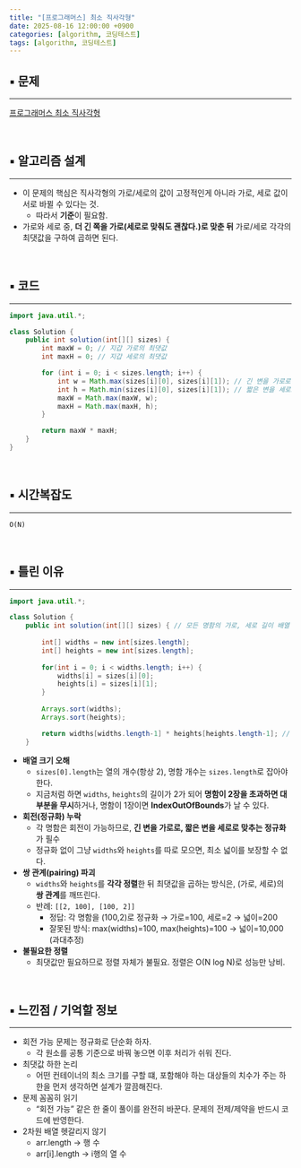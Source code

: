 ```yaml
---
title: "[프로그래머스] 최소 직사각형"
date: 2025-08-16 12:00:00 +0900
categories: [algorithm, 코딩테스트]
tags: [algorithm, 코딩테스트]
---
```


## ▪︎  문제

---

[프로그래머스 최소 직사각형](https://school.programmers.co.kr/learn/courses/30/lessons/86491)


<br>

## ▪︎  알고리즘 설계

---

- 이 문제의 핵심은 직사각형의 가로/세로의 값이 고정적인게 아니라 가로, 세로 값이 서로 바뀔 수 있다는 것.
    - 따라서 **기준**이 필요함.
- 가로와 세로 중, **더 긴 쪽을 가로(세로로 맞춰도 괜찮다.)로 맞춘 뒤** 가로/세로 각각의 최댓값을 구하여 곱하면 된다.

<br>


## ▪︎  코드

---

```java
import java.util.*;

class Solution {
    public int solution(int[][] sizes) {
        int maxW = 0; // 지갑 가로의 최댓값
        int maxH = 0; // 지갑 세로의 최댓값

        for (int i = 0; i < sizes.length; i++) {
            int w = Math.max(sizes[i][0], sizes[i][1]); // 긴 변을 가로로
            int h = Math.min(sizes[i][0], sizes[i][1]); // 짧은 변을 세로로
            maxW = Math.max(maxW, w);
            maxH = Math.max(maxH, h);
        }

        return maxW * maxH;
    }
}

```

<br>

## ▪︎  시간복잡도

---

`O(N)`

<br>


## ▪︎  틀린 이유

---

```java
import java.util.*;

class Solution {
    public int solution(int[][] sizes) { // 모든 명함의 가로, 세로 길이 배열
        
        int[] widths = new int[sizes.length];
        int[] heights = new int[sizes.length];
        
        for(int i = 0; i < widths.length; i++) {
            widths[i] = sizes[i][0];
            heights[i] = sizes[i][1];
        }
        
        Arrays.sort(widths);
        Arrays.sort(heights);

        return widths[widths.length-1] * heights[heights.length-1]; // 모든 명함을 수납할 수 있는 가장 작은 지갑의 크기
    }

```

- **배열 크기 오해**
    - `sizes[0].length`는 열의 개수(항상 2), 명함 개수는 `sizes.length`로 잡아야 한다.
    - 지금처럼 하면 `widths`, `heights`의 길이가 2가 되어 **명함이 2장을 초과하면 대부분을 무시**하거나, 명함이 1장이면 **IndexOutOfBounds**가 날 수 있다.
- **회전(정규화) 누락**
    - 각 명함은 회전이 가능하므로, **긴 변을 가로로, 짧은 변을 세로로 맞추는 정규화**가 필수
    - 정규화 없이 그냥 `widths`와 `heights`를 따로 모으면, 최소 넓이를 보장할 수 없다.
- **쌍 관계(pairing) 파괴**
    - `widths`와 `heights`를 **각각 정렬**한 뒤 최댓값을 곱하는 방식은, (가로, 세로)의 **쌍 관계**를 깨뜨린다.
    - 반례: `[[2, 100], [100, 2]]`
        - 정답: 각 명함을 (100,2)로 정규화 → 가로=100, 세로=2 → 넓이=200
        - 잘못된 방식: max(widths)=100, max(heights)=100 → 넓이=10,000 (과대추정)
- **불필요한 정렬**
    - 최댓값만 필요하므로 정렬 자체가 불필요. 정렬은 O(N log N)로 성능만 낭비.

<br>


## ▪︎  느낀점 / 기억할 정보

---

- 회전 가능 문제는 정규화로 단순화 하자.
    - 각 원소를 공통 기준으로 바꿔 놓으면 이후 처리가 쉬워 진다.
- 최댓값 하한 논리
    - 어떤 컨테이너의 최소 크기를 구할 떄, 포함해야 하는 대상들의 치수가 주는 하한을 먼저 생각하면 설계가 깔끔해진다.
- 문제 꼼꼼히 읽기
    - “회전 가능” 같은 한 줄이 풀이를 완전히 바꾼다. 문제의 전제/제약을 반드시 코드에 반영한다.
- 2차원 배열 헷갈리지 않기
    - arr.length → 행 수
    - arr[i].length → i행의 열 수